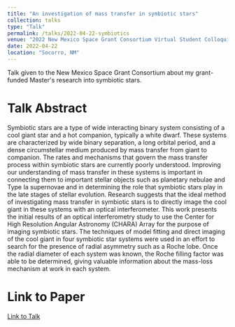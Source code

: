 ```yaml
---
title: "An investigation of mass transfer in symbiotic stars"
collection: talks
type: "Talk"
permalink: /talks/2022-04-22-symbiotics
venue: "2022 New Mexico Space Grant Consortium Virtual Student Colloquium"
date: 2022-04-22
location: "Socorro, NM"
---
```


Talk given to the New Mexico Space Grant Consortium about my grant-funded Master's research into symbiotic stars.

Talk Abstract
=====

Symbiotic stars are a type of wide interacting binary system consisting of a cool giant star and a hot companion, typically a white dwarf. These systems are characterized by wide binary separation, a long orbital period, and a dense circumstellar medium produced by mass transfer from giant to companion. The rates and mechanisms that govern the mass transfer process within symbiotic stars are currently poorly understood. Improving our understanding of mass transfer in these systems is important in connecting them to important stellar objects such as planetary nebulae and Type Ia supernovae and in determining the role that symbiotic stars play in the late stages of stellar evolution. Research suggests that the ideal method of investigating mass transfer in symbiotic stars is to directly image the cool giant in these systems with an optical interferometer. This work presents the initial results of an optical interferometry study to use the Center for High Resolution Angular Astronomy (CHARA) Array for the purpose of imaging symbiotic stars. The techniques of model fitting and direct imaging of the cool giant in four symbiotic star systems were used in an effort to search for the presence of radial asymmetry such as a Roche lobe. Once the radial diameter of each system was known, the Roche filling factor was able to be determined, giving valuable information about the mass-loss mechanism at work in each system.

Link to Paper
=====

[Link to Talk](/files/)
